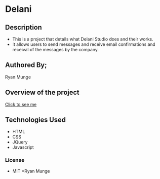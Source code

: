 # Delani

## Description
* This is a project that details what Delani Studio does and their works.
* It allows users to send messages and receive email confirmations and receival of the messages by the company.

## Authored By;
  Ryan Munge
  
## Overview of the project 
  [Click to see me]( https://ryan-ryu8.github.io/Delani/)
  
## Technologies Used
* HTML
* CSS
* JQuery
* Javascript

### License
* MIT
*Ryan Munge

